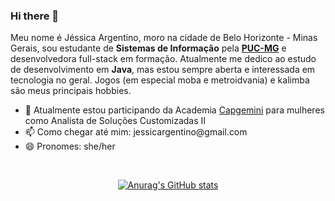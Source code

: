 ### Hi there 👋

Meu nome é Jéssica Argentino, moro na cidade de Belo Horizonte - Minas Gerais, sou estudante de <b>Sistemas de Informação</b> pela <a href=https://www.pucminas.br/main/Paginas/default.aspx><b>PUC-MG</b></a> e desenvolvedora full-stack em formação. Atualmente me dedico ao estudo de desenvolvimento em <b>Java</b>, mas estou sempre aberta e interessada em tecnologia no geral. Jogos (em especial moba e metroidvania) e kalimba são meus principais hobbies.

<ul>
  <li>🔭 Atualmente estou participando da Academia <a href=https://www.capgemini.com/br-pt/>Capgemini</a> para mulheres como Analista de Soluções Customizadas II</li>
  <li>📫 Como chegar até mim: jessicargentino@gmail.com</li>
  <li>😄 Pronomes: she/her</li>
</ul>


<br/>
<div align = "center">

[![Anurag's GitHub stats](https://github-readme-stats.vercel.app/api?username=jessicaargentino&theme=gotham&show_icons=true)](https://github.com/anuraghazra/github-readme-stats)
</div>
<!--
**jessicaargentino/jessicaargentino** is a ✨ _special_ ✨ repository because its `README.md` (this file) appears on your GitHub profile.

Here are some ideas to get you started:

- 🔭 I’m currently working on ...
- 🌱 I’m currently learning ...
- 👯 I’m looking to collaborate on ...
- 🤔 I’m looking for help with ...
- 💬 Ask me about ...
- 📫 How to reach me: ...
- 😄 Pronouns: ...
- ⚡ Fun fact: ...
-->
